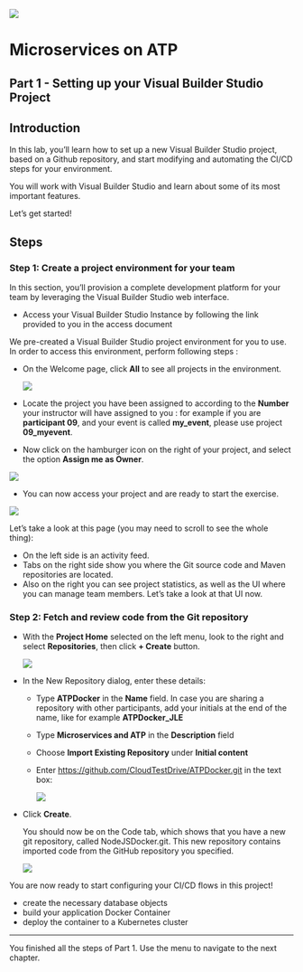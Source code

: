 ![](../../common/images/customer.logo2.png)
# Microservices on ATP #

## Part 1 - Setting up your Visual Builder Studio Project ##

## Introduction ##

In this lab, you’ll learn how to set up a new Visual Builder Studio project, based on a Github repository, and start modifying and automating the CI/CD steps for your environment.

You will work with Visual Builder Studio and learn about some of its most important features.  

Let’s get started! 

## Steps

### Step 1: Create a project environment for your team

In this section, you’ll provision a complete development platform for your team by leveraging the Visual Builder Studio web interface.

- Access your Visual Builder Studio Instance by following the link provided to you in the access document

  

We pre-created a Visual Builder Studio project environment for you to use.  In order to access this environment, perform following steps : 

- On the Welcome page, click **All** to see all projects in the environment.

  ![](images/150/image001-3c.png)

- Locate the project you have been assigned to according to the **Number** your instructor will have assigned to you : for example if you are **participant 09**, and your event is called **my_event**, please use project **09_myevent**.

- Now click on the hamburger icon on the right of your project, and select the option **Assign me as Owner**.

![](images/150/assign.png)



- You can now access your project and are ready to start the exercise.



![](images/150/image006-1.png)

Let’s take a look at this page (you may need to scroll to see the whole thing): 
- On the left side is an activity feed. 
- Tabs on the right side show you where the Git source code and Maven repositories are located.
- Also on the right you can see project statistics, as well as the UI where you can manage team members.  Let’s take a look at that UI now. 




### Step 2:  Fetch and review code from the Git repository

- With the **Project Home** selected on the left menu, look to the right and select **Repositories**, then click **+ Create** button.

  ![](images/150/image006-2.png)

- In the New Repository dialog, enter these details: 
  - Type **ATPDocker** in the **Name** field.  In case you are sharing a repository with other participants, add your initials at the end of the name, like for example **ATPDocker_JLE**

  - Type **Microservices and ATP** in the **Description** field

  - Choose **Import Existing Repository** under **Initial content**

  - Enter https://github.com/CloudTestDrive/ATPDocker.git in the text box: 

    ![](images/150/image010-3.png)

- Click **Create**.

  You should now be on the Code tab, which shows that you have a new git repository, called NodeJSDocker.git.  This new repository contains imported code from the GitHub repository you specified.

  ![](images/150/image011-3.png)



You are now ready to start configuring your CI/CD flows in this project!

- create the necessary database objects
- build your application Docker Container
- deploy the container to a Kubernetes cluster



---

You finished all the steps of Part 1.   Use the menu to navigate to the next chapter.





